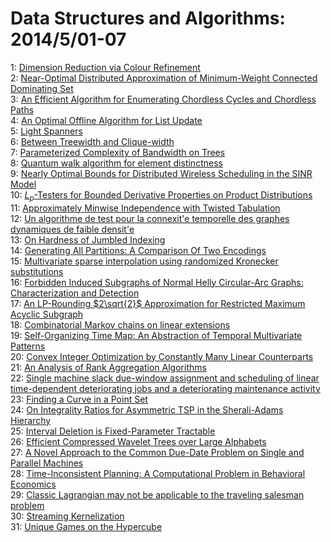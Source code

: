 # Data Structures and Algorithms: 2014/5/01-07  
1: [Dimension Reduction via Colour Refinement](https://doi.org/10.48550/arXiv.1307.5697)  
2: [Near-Optimal Distributed Approximation of Minimum-Weight Connected  Dominating Set](https://doi.org/10.48550/arXiv.1404.7559)  
3: [An Efficient Algorithm for Enumerating Chordless Cycles and Chordless  Paths](https://doi.org/10.48550/arXiv.1404.7610)  
4: [An Optimal Offline Algorithm for List Update](https://doi.org/10.48550/arXiv.1404.7638)  
5: [Light Spanners](https://doi.org/10.48550/arXiv.1404.7703)  
6: [Between Treewidth and Clique-width](https://doi.org/10.48550/arXiv.1404.7758)  
7: [Parameterized Complexity of Bandwidth on Trees](https://doi.org/10.48550/arXiv.1404.7810)  
8: [Quantum walk algorithm for element distinctness](https://doi.org/10.48550/arXiv.quant-ph/0311001)  
9: [Nearly Optimal Bounds for Distributed Wireless Scheduling in the SINR  Model](https://doi.org/10.48550/arXiv.1104.5200)  
10: [$L_p$-Testers for Bounded Derivative Properties on Product Distributions](https://doi.org/10.48550/arXiv.1404.5545)  
11: [Approximately Minwise Independence with Twisted Tabulation](https://doi.org/10.48550/arXiv.1404.6724)  
12: [Un algorithme de test pour la connexit\'e temporelle des graphes  dynamiques de faible densit\'e](https://doi.org/10.48550/arXiv.1405.0170)  
13: [On Hardness of Jumbled Indexing](https://doi.org/10.48550/arXiv.1405.0189)  
14: [Generating All Partitions: A Comparison Of Two Encodings](https://doi.org/10.48550/arXiv.0909.2331)  
15: [Multivariate sparse interpolation using randomized Kronecker  substitutions](https://doi.org/10.48550/arXiv.1401.6694)  
16: [Forbidden Induced Subgraphs of Normal Helly Circular-Arc Graphs:  Characterization and Detection](https://doi.org/10.48550/arXiv.1405.0329)  
17: [An LP-Rounding $2\sqrt{2}$ Approximation for Restricted Maximum Acyclic  Subgraph](https://doi.org/10.48550/arXiv.1405.0456)  
18: [Combinatorial Markov chains on linear extensions](https://doi.org/10.48550/arXiv.1205.7074)  
19: [Self-Organizing Time Map: An Abstraction of Temporal Multivariate  Patterns](https://doi.org/10.48550/arXiv.1208.1819)  
20: [Convex Integer Optimization by Constantly Many Linear Counterparts](https://doi.org/10.48550/arXiv.1208.5639)  
21: [An Analysis of Rank Aggregation Algorithms](https://doi.org/10.48550/arXiv.1402.5259)  
22: [Single machine slack due-window assignment and scheduling of linear  time-dependent deteriorating jobs and a deteriorating maintenance activity](https://doi.org/10.48550/arXiv.1405.0712)  
23: [Finding a Curve in a Point Set](https://doi.org/10.48550/arXiv.1405.0762)  
24: [On Integrality Ratios for Asymmetric TSP in the Sherali-Adams Hierarchy](https://doi.org/10.48550/arXiv.1405.0945)  
25: [Interval Deletion is Fixed-Parameter Tractable](https://doi.org/10.48550/arXiv.1211.5933)  
26: [Efficient Compressed Wavelet Trees over Large Alphabets](https://doi.org/10.48550/arXiv.1405.1220)  
27: [A Novel Approach to the Common Due-Date Problem on Single and Parallel  Machines](https://doi.org/10.48550/arXiv.1405.1234)  
28: [Time-Inconsistent Planning: A Computational Problem in Behavioral  Economics](https://doi.org/10.48550/arXiv.1405.1254)  
29: [Classic Lagrangian may not be applicable to the traveling salesman  problem](https://doi.org/10.48550/arXiv.1405.1298)  
30: [Streaming Kernelization](https://doi.org/10.48550/arXiv.1405.1356)  
31: [Unique Games on the Hypercube](https://doi.org/10.48550/arXiv.1405.1374)  